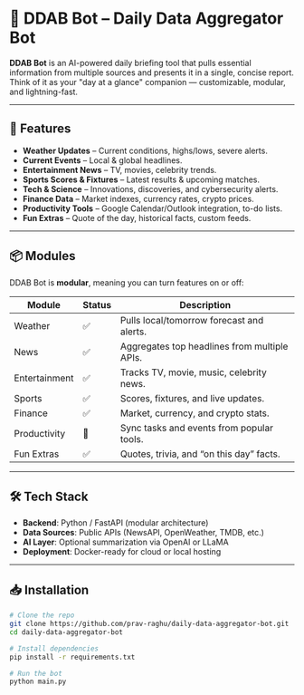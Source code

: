 # 📰 DDAB Bot – Daily Data Aggregator Bot

**DDAB Bot** is an AI-powered daily briefing tool that pulls essential information from multiple sources and presents it in a single, concise report. Think of it as your "day at a glance" companion — customizable, modular, and lightning-fast.

---

## 🚀 Features

- **Weather Updates** – Current conditions, highs/lows, severe alerts.
- **Current Events** – Local & global headlines.
- **Entertainment News** – TV, movies, celebrity trends.
- **Sports Scores & Fixtures** – Latest results & upcoming matches.
- **Tech & Science** – Innovations, discoveries, and cybersecurity alerts.
- **Finance Data** – Market indexes, currency rates, crypto prices.
- **Productivity Tools** – Google Calendar/Outlook integration, to-do lists.
- **Fun Extras** – Quote of the day, historical facts, custom feeds.

---

## 📦 Modules

DDAB Bot is **modular**, meaning you can turn features on or off:

| Module               | Status | Description |
|----------------------|--------|-------------|
| Weather              | ✅     | Pulls local/tomorrow forecast and alerts. |
| News                 | ✅     | Aggregates top headlines from multiple APIs. |
| Entertainment        | ✅     | Tracks TV, movie, music, celebrity news. |
| Sports               | ✅     | Scores, fixtures, and live updates. |
| Finance              | ✅     | Market, currency, and crypto stats. |
| Productivity         | 🔄     | Sync tasks and events from popular tools. |
| Fun Extras           | ✅     | Quotes, trivia, and “on this day” facts. |

---

## 🛠 Tech Stack

- **Backend**: Python / FastAPI (modular architecture)
- **Data Sources**: Public APIs (NewsAPI, OpenWeather, TMDB, etc.)
- **AI Layer**: Optional summarization via OpenAI or LLaMA
- **Deployment**: Docker-ready for cloud or local hosting

---

## 📥 Installation

```bash
# Clone the repo
git clone https://github.com/prav-raghu/daily-data-aggregator-bot.git
cd daily-data-aggregator-bot

# Install dependencies
pip install -r requirements.txt

# Run the bot
python main.py
